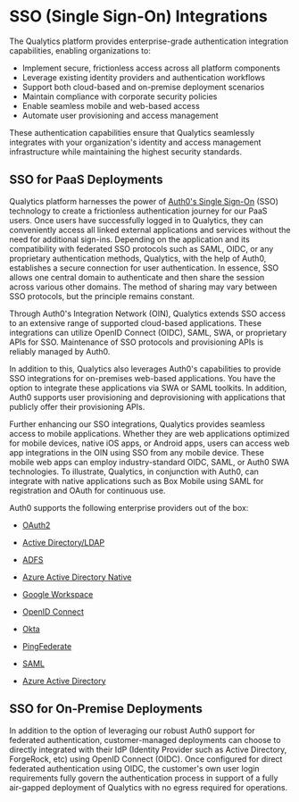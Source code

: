 # SSO (Single Sign-On) Integrations

The Qualytics platform provides enterprise-grade authentication integration capabilities, enabling organizations to:

-  Implement secure, frictionless access across all platform components
-  Leverage existing identity providers and authentication workflows
-  Support both cloud-based and on-premise deployment scenarios
-  Maintain compliance with corporate security policies
-  Enable seamless mobile and web-based access
-  Automate user provisioning and access management

These authentication capabilities ensure that Qualytics seamlessly integrates with your organization's identity and access management infrastructure while maintaining the highest security standards.

## SSO for PaaS Deployments

Qualytics platform harnesses the power of [Auth0's Single Sign-On](https://auth0.com/) (SSO) technology to create a frictionless authentication journey for our PaaS users. Once users have successfully logged in to Qualytics, they can conveniently access all linked external applications and services without the need for additional sign-ins. Depending on the application and its compatibility with federated SSO protocols such as SAML, OIDC, or any proprietary authentication methods, Qualytics, with the help of Auth0, establishes a secure connection for user authentication. In essence, SSO allows one central domain to authenticate and then share the session across various other domains. The method of sharing may vary between SSO protocols, but the principle remains constant.

Through Auth0's Integration Network (OIN), Qualytics extends SSO access to an extensive range of supported cloud-based applications. These integrations can utilize OpenID Connect (OIDC), SAML, SWA, or proprietary APIs for SSO. Maintenance of SSO protocols and provisioning APIs is reliably managed by Auth0.

In addition to this, Qualytics also leverages Auth0's capabilities to provide SSO integrations for on-premises web-based applications. You have the option to integrate these applications via SWA or SAML toolkits. In addition, Auth0 supports user provisioning and deprovisioning with applications that publicly offer their provisioning APIs.

Further enhancing our SSO integrations, Qualytics provides seamless access to mobile applications. Whether they are web applications optimized for mobile devices, native iOS apps, or Android apps, users can access web app integrations in the OIN using SSO from any mobile device. These mobile web apps can employ industry-standard OIDC, SAML, or Auth0 SWA technologies. To illustrate, Qualytics, in conjunction with Auth0, can integrate with native applications such as Box Mobile using SAML for registration and OAuth for continuous use.

Auth0 supports the following enterprise providers out of the box:
-  [OAuth2](https://auth0.com/docs/authenticate/identity-providers/social-identity-providers/oauth2)
-   [Active Directory/LDAP](https://auth0.com/docs/authenticate/identity-providers/enterprise-identity-providers/active-directory-ldap)

-   [ADFS](https://auth0.com/docs/authenticate/identity-providers/enterprise-identity-providers/adfs)

-   [Azure Active Directory Native](https://auth0.com/docs/authenticate/identity-providers/enterprise-identity-providers/azure-active-directory-native)

-   [Google Workspace](https://auth0.com/docs/authenticate/identity-providers/enterprise-identity-providers/google-apps)

-   [OpenID Connect](https://auth0.com/docs/authenticate/identity-providers/enterprise-identity-providers/oidc)

-   [Okta](https://auth0.com/docs/authenticate/identity-providers/enterprise-identity-providers/okta)

-   [PingFederate](https://auth0.com/docs/authenticate/identity-providers/enterprise-identity-providers/ping-federate)

-   [SAML](https://auth0.com/docs/authenticate/identity-providers/enterprise-identity-providers/saml)

-   [Azure Active Directory](https://auth0.com/docs/authenticate/identity-providers/enterprise-identity-providers/azure-active-directory/v2)


## SSO for On-Premise Deployments

In addition to the option of leveraging our robust Auth0 support for federated authentication, customer-managed deployments can choose to directly integrated with their IdP (Identity Provider such as Active Directory, ForgeRock, etc) using OpenID Connect (OIDC). Once configured for direct federated authentication using OIDC, the customer's own user login requirements fully govern the authentication process in support of a fully air-gapped deployment of Qualytics with no egress required for operations.
